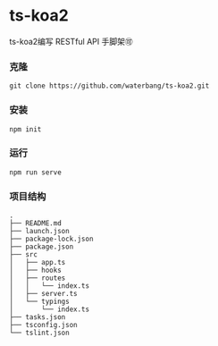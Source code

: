 # ts-koa2
ts-koa2编写 RESTful API 手脚架🉑️

### 克隆
``` shell
git clone https://github.com/waterbang/ts-koa2.git
```

### 安装
``` shell
npm init
```


### 运行
``` shell
npm run serve 
```


### 项目结构
```shell
.
├── README.md
├── launch.json
├── package-lock.json
├── package.json
├── src
│   ├── app.ts
│   ├── hooks
│   ├── routes
│   │   └── index.ts
│   ├── server.ts
│   └── typings
│       └── index.ts
├── tasks.json
├── tsconfig.json
└── tslint.json
```


<!-- ### 把Hub转换为web模型

pip install tensorflowjs

```shell
tensorflowjs_converter \
    --input_format=tf_saved_model \
    --output_node_names='models/ssd_mobilenet_v2_2/Rpsate_2' \
    --saved_model_tags=serve \
    models/ssd_mobilenet_v2_2 \         # 本地模型地址   
    models/ssd_mobilenet_v2_2/web_model # 模型保存地址
``` -->